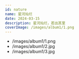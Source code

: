 ```yaml
---
id: nature
name: 星河灿烂
date: 2024-03-15
description: 星河灿烂，若出其里
coverImage: /images/album1/1.png
---
```

- /images/album1/1.png
- /images/album1/2.jpg
- /images/album1/3.jpg